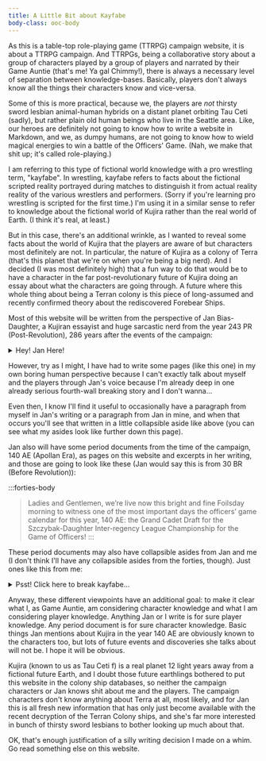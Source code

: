```yaml
---
title: A Little Bit about Kayfabe
body-class: ooc-body
---
```


As this is a table-top role-playing game (TTRPG) campaign website, it is about a TTRPG campaign. And TTRPGs, being a
collaborative story about a group of characters played by a group of players and narrated by their Game Auntie (that's
me! Ya gal Chimmy!), there is always a necessary level of separation between knowledge-bases. Basically, players don't
always know all the things their characters know and vice-versa.

Some of this is more practical, because we, the players are *not* thirsty sword lesbian animal-human hybrids on a
distant planet orbiting Tau Ceti (sadly), but rather plain old human beings who live in the Seattle area. Like, our
heroes are definitely not going to know how to write a website in Markdown, and we, as dumpy humans, are not going to
know how to wield magical energies to win a battle of the Officers' Game. (Nah, we make that shit up; it's called
role-playing.)

I am referring to this type of fictional world knowledge with a pro wrestling term, "kayfabe". In wrestling, kayfabe
refers to facts about the fictional scripted reality portrayed during matches to distinguish it from actual reality
reality of the various wrestlers and performers. (Sorry if you're learning pro wrestling is scripted for the
first time.) I'm using it in a similar sense to refer to knowledge about the fictional world of Kujira rather than
the real world of Earth. (I think it's real, at least.)

But in this case, there's an additional wrinkle, as I wanted to reveal some facts about the world of Kujira that the
players are aware of but characters most definitely are not. In particular, the nature of Kujira as a colony of Terra
(that's this planet that we're on when you're being a big nerd). And I decided (I was most definitely high) that a
fun way to do that would be to have a character in the far post-revolutionary future of Kujira doing an essay about
what the characters are going through. A future where this whole thing about being a Terran colony is this piece of
long-assumed and recently confirmed theory about the rediscovered Forebear Ships.

Most of this website will be written from the perspective of Jan Bias-Daughter, a Kujiran essayist and huge sarcastic
nerd from the year 243 PR (Post-Revolution), 286 years after the events of the campaign:

<details class="modern-body">
    <summary class="modern-heading">
        Hey! Jan Here!
    </summary>
    Hi, it's your humble essayist Jan Bias-Daughter! Do you want to hear a story about blade-sport?
</details>

However, try as I might, I have had to write some pages (like this one) in my own boring human perspective because I
can't exactly talk about myself and the players through Jan's voice because I'm already deep in one already serious
fourth-wall breaking story and I don't wanna...

Even then, I know I'll find it useful to occasionally have a paragraph from myself in Jan's writing or a paragraph
from Jan in mine, and when that occurs you'll see that written in a little collapsible aside like above (you can see
what my asides look like further down this page).

Jan also will have some period documents from the time of the campaign, 140 AE (Apollan Era), as pages on this website
and excerpts in her writing, and those are going to look like these (Jan would say this is from 30 BR (Before
Revolution)):

:::forties-body
> Ladies and Gentlemen, we’re live now this bright and fine Foilsday morning to witness one of the most important days
> the officers’ game calendar for this year, 140 AE: the Grand Cadet Draft for the Szczybak-Daughter Inter-regency
> League Championship for the Game of Officers!
:::

These period documents may also have collapsible asides from Jan and me (I don't think I'll have any collapsible
asides from the forties, though). Just ones like this from me:

<details class="ooc-body">
    <summary class="ooc-heading">
        Psst! Click here to break kayfabe...
    </summary>
Yo, you found my example aside! I just wanted to say, if you're noticing the year math here, there was also a thirteen
year Revolutionary Era before the Post-Revolutionary Era Jan lives in. (There's at least one more Kujiran Calendar with
a different epoch point because I want to give myself all the chances to shoot myself in the foot with basic arithmetic
apparently.)
</details>

Anyway, these different viewpoints have an additional goal: to make it clear what I, as Game Auntie, am considering
character knowledge and what I am considering player knowledge. Anything Jan or I write is for sure player knowledge.
Any period document is for sure character knowledge. Basic things Jan mentions about Kujira in the year 140 AE are
obviously known to the characters too, but lots of future events and discoveries she talks about will not be. I hope
it will be obvious.

Kujira (known to us as Tau Ceti f) is a real planet 12 light years away from a fictional future Earth, and I doubt those
future earthlings bothered to put this website in the colony ship databases, so neither the campaign characters or
Jan knows shit about me and the players. The campaign characters don't know anything about Terra at all, most likely,
and for Jan this is all fresh new information that has only just become available with the recent decryption of the
Terran Colony ships, and she's far more interested in bunch of thirsty sword lesbians to bother looking up much about
that.

OK, that's enough justification of a silly writing decision I made on a whim. Go read something else on this website.
